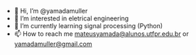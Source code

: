 - 👋 Hi, I’m @yamadamuller
- 👀 I’m interested in eletrical engineering
- 🌱 I’m currently learning signal processing (Python)
- 📫 How to reach me mateusyamada@alunos.utfpr.edu.br or yamadamuller@gmail.com

<!---
yamadamuller/yamadamuller is a ✨ special ✨ repository because its `README.md` (this file) appears on your GitHub profile.
You can click the Preview link to take a look at your changes.
--->
